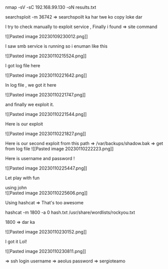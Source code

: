 
nmap -sV -sC 192.168.99.130 -oN results.txt



searchsploit -m 36742     => searchspoilt ka har twe ko copy loke dar


I try to check manually to exploit service , Finally i found => site command

![[Pasted image 20230109230012.png]]


I saw smb service is running so i enuman like this 

![[Pasted image 20230110215524.png]]

I got log file here 

![[Pasted image 20230110221642.png]]

In log file , we got it here 

![[Pasted image 20230110221747.png]]

and finally we exploit it.

![[Pasted image 20230110221544.png]]

Here is our exploit

![[Pasted image 20230110221827.png]]


Here is our second exploit from this path =>  /var/backups/shadow.bak  => get from log file
![[Pasted image 20230110222223.png]]

Here is username and password !

![[Pasted image 20230110225447.png]]

Let play with fun

using john  
![[Pasted image 20230110225606.png]]


Using hashcat  =>   That's too awesome

hashcat -m 1800 -a 0 hash.txt /usr/share/wordlists/rockyou.txt

1800  => dar ka 

![[Pasted image 20230110230152.png]]


I got it Lol!

![[Pasted image 20230110230811.png]]


=> ssh login 
username => aeolus
password => sergioteamo

